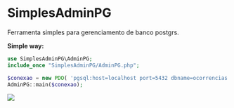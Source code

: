# SimplesAdminPG
Ferramenta simples para gerenciamento de banco postgrs. 


**Simple way:**
```php
use SimplesAdminPG\AdminPG;
include_once "SimplesAdminPG/AdminPG.php";

$conexao = new PDO( 'pgsql:host=localhost port=5432 dbname=ocorrencias user=postgres password=postgres');
AdminPG::main($conexao);
```

<img src="https://kinsta.com/pt/wp-content/uploads/sites/3/2019/08/configurando-formulario-google.png">